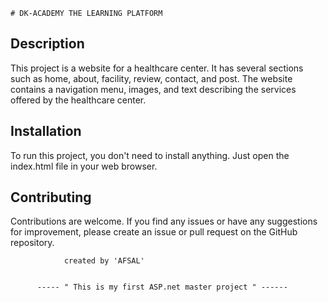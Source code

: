 

    # DK-ACADEMY THE LEARNING PLATFORM 
    
## Description
  This project is a website for a healthcare center. It has several sections such as home, about, facility, review, contact, and post. The website contains a navigation menu, images, and text describing the services offered by the healthcare center.
  ## Installation
To run this project, you don't need to install anything. Just open the index.html file in your web browser.
## Contributing
Contributions are welcome. If you find any issues or have any suggestions for improvement, please create an issue or pull request on the GitHub repository.
    
    
                created by 'AFSAL'


          ----- " This is my first ASP.net master project " ------
